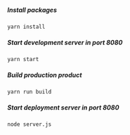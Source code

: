 ##### Install packages
```
yarn install
```

##### Start development server in port 8080
```
yarn start
```

##### Build production product
```
yarn run build
```

##### Start deployment server in port 8080
```
node server.js
```
